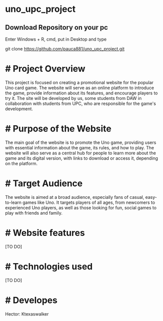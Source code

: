 # uno_upc_project

## Download Repository on your pc ##

Enter Windows + R, cmd, put in Desktop and type

git clone https://github.com/pauca881/uno_upc_project.git

# # Project Overview

This project is focused on creating a promotional website for the popular Uno card game. The website will serve as an online platform to introduce the game, provide information about its features, and encourage players to try it. The site will be developed by us, some students from DAW in collaboration with students from UPC, who are responsible for the game's development.

# # Purpose of the Website

The main goal of the website is to promote the Uno game, providing users with essential information about the game, its rules, and how to play. The website will also serve as a central hub for people to learn more about the game and its digital version, with links to download or access it, depending on the platform.

# # Target Audience

The website is aimed at a broad audience, especially fans of casual, easy-to-learn games like Uno. It targets players of all ages, from newcomers to experienced Uno players, as well as those looking for fun, social games to play with friends and family.

# # Website features 

[TO DO]

# # Technologies used

[TO DO]

# # Developes

Hector: Ktexaswalker

